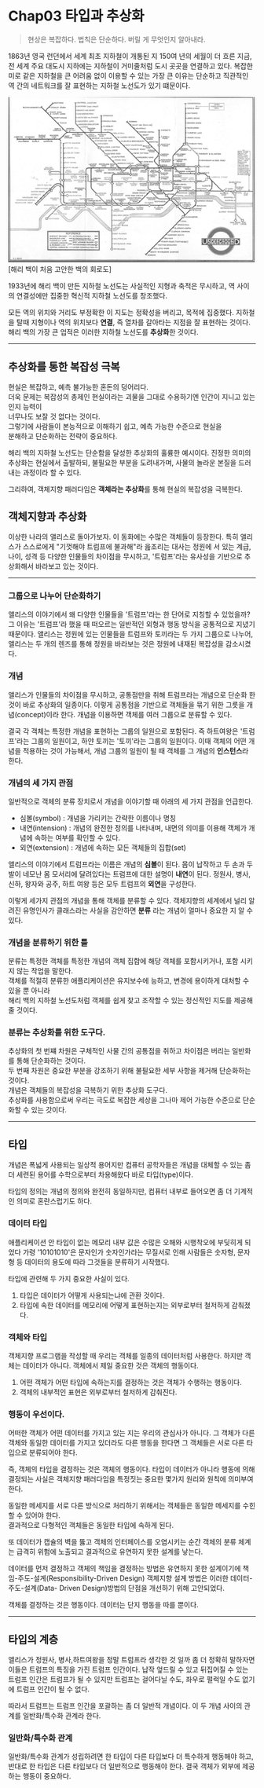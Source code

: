 # Chap03 타입과 추상화
> 현상은 복잡하다. 법칙은 단순하다. 버릴 게 무엇인지 알아내라.

1863년 영국 런던에서 세계 최초 지하철이 개통된 지 150여 년의 세월이 더 흐른 지금,
전 세계 주요 대도시 지하에는 지하철이 거미줄처럼 도시 곳곳을 연결하고 있다.
복잡한 미로 같은 지하철을 큰 어려움 없이 이용할 수 있는 가장 큰 이유는 
단순하고 직관적인 역 간의 네트워크를 잘 표현하는 지하철 노선도가 있기 떄문이다.

![img.png](img.png)
[해리 백이 처음 고안한 백의 회로도] </br>

1933년에 해리 백이 만든 지하철 노선도는 사실적인 지형과 축적은 무시하고, 역 사이의 연결성에만
집중한 혁신적 지하철 노선도를 창조했다.

모든 역의 위치와 거리도 부정확한 이 지도는 정확성을 버리고, 목적에 집중했다.
지하철을 탈때 지형이나 역의 위치보다 **연결**, 즉 열차를 갈아타는 지점을 잘 표현하는 것이다.
해리 백의 가장 큰 업적은 이러한 지하철 노선도를 **추상화**한 것이다.

---

## 추상화를 통한 복잡성 극복
현실은 복잡하고, 예측 불가능한 혼돈의 덩어리다. </br>
더욱 문제는 복잡성의 총제인 현실이라는 괴물을 그대로 수용하기엔 인간이 지니고 있는 인지 능력이 </br>
너무나도 보잘 것 없다는 것이다.</br>
그렇기에 사람들이 본능적으로 이해하기 쉽고, 예측 가능한 수준으로 현실을</br>
분해하고 단순화하는 전략이 중요하다.

해리 백의 지하철 노선도는 단순함을 달성한 추상화의 훌륭한 예시이다.
진정한 의미의 추상화는 현실에서 출발하되, 불필요한 부분을 도려내가며,
사물의 놀라운 본질을 드러내는 과정이라 할 수 있다.

그리하여, 객체지향 패러다임은 **객체라는 추상화**를 통해 현실의 복잡성을 극복한다.

## 객체지향과 추상화
이상한 나라의 앨리스로 돌아가보자.
이 동화에는 수많은 객체들이 등장한다.
특히 앨리스가 스스로에게 "기껏해야 트럼프에 불과해"라 읊조리는 대사는
정원에 서 있는 계급, 나이, 성격 등 다양한 인물들의 차이점을 무시하고,
'트럼프'라는 유사성을 기반으로 추상화해서 바라보고 있는 것이다.

---
### 그룹으로 나누어 단순화하기
앨리스의 이야기에서 왜 다양한 인물들을 '트럼프'라는 한 단어로 지칭할 수 있었을까?
그 이유는 '트럼프'라 했을 때 떠오르는 일반적인 외형과 행동 방식을 공통적으로 지녔기 때문이다.
앨리스는 정원에 있는 인물들을 트럼프와 토끼라는 두 가지 그룹으로 나누어,
앨리스는 두 개의 렌즈를 통해 정원을 바라보는 것은 정원에 내재된 복잡성을 감소시켰다.

### 개념
앨리스가 인물들의 차이점을 무시하고, 공통점만을 취해 트럼프라는 개념으로 단순화 한 것이
바로 추상화의 일종이다.
이렇게 공통점을 기반으로 객체들을 묶기 위한 그릇을 개념(concept)이라 한다.
개념을 이용하면 객체를 여러 그룹으로 분류할 수 있다.

결국 각 객체는 특정한 개념을 표현하는 그룹의 일원으로 포함된다.
즉 하트여왕은 '트럼프'라는 그룹의 일원이고, 하얀 토끼는 '토끼'라는 그룹의 일원이다.
이때 객체의 어떤 개념을 적용하는 것이 가능해서, 개념 그룹의 일원이 될 때
객체를 그 개념의 **인스턴스**라 한다.

### 개념의 세 가지 관점
일반적으로 객체의 분류 장치로서 개념을 이야기할 때 아래의 세 가지 관점을 언급한다.
- 심볼(symbol) : 개념을 가리키는 간략한 이름이나 명칭
- 내연(intension) : 개념의 완전한 정의를 나타내며, 내면의 의미를 이용해 객체가 개념에 속하는 여부를 확인할 수 있다.
- 외연(extension) : 개념에 속하는 모든 객체들의 집합(set)

앨리스의 이야기에서 트럼프라는 이름은 개념의 **심볼**이 된다.
몸이 납작하고 두 손과 두 발이 네모난 몸 모서리에 달려있다는 트럼프에 대한 설명이 **내연**이 된다.
정원사, 병사, 신하, 왕자와 공주, 하트 여왕 등은 모두 트럼프의 **외연**을 구성한다.

이렇게 세가지 관점의 개념을 통해 객체를 분류할 수 있다.
객체지향의 세계에서 널리 알려진 유명인사가 클래스라는 사실을 감안하면
**분류** 라는 개념이 얼마나 중요한 지 알 수 있다.

### 개념을 분류하기 위한 틀
분류는 특정한 객체를 특정한 개념의 객체 집합에 해당 객체를 포함시키거나, 포함 시키지 않는 작업을 말한다.</br>
객체를 적절히 분류한 애플리케이션은 유지보수에 능하고, 변경에 용이하게 대처할 수 있을 뿐 아니라 </br>
해리 백의 지하철 노선도처럼 객체를 쉽게 찾고 조작할 수 있는 정신적인 지도를 제공해줄 것이다.

### 분류는 추상화를 위한 도구다.
추상화의 첫 번쨰 차원은 구체적인 사물 간의 공통점을 취하고 차이점은 버리는 일반화를 통해
단순화하는 것이다.</br>
두 번째 차원은 중요한 부분을 강조하기 위해 불필요한 세부 사항을 제거해 단순화하는 것이다.</br>
개념은 객체들의 복잡성을 극복하기 위한 추상화 도구다. </br>
추상화를 사용함으로써 우리는 극도로 복잡한 세상을 그나마 제어 가능한 수준으로 단순화할 수 있는 갓이다.

---
## 타입
개념은 폭넓게 사용되는 일상적 용어지만 컴퓨터 공학자들은 개념을 대체할 수 있는 좀 더
세련된 용어를 수학으로부터 차용해왔다 바로 타입(type)이다.

타입의 정의는 개념의 정의와 완전히 동일하지만, 컴퓨터 내부로 들어오면 좀 더 기계적인 의미로
혼란스럽기도 하다.

### 데이터 타입
애플리케이션 안 타입이 없는 메모리 내부 값은 수많은 오해와 시행착오에 부딪히게 되었다
가령 '10101010'은 문자인가 숫자인가라는 무질서로 인해 사람들은 숫자형, 문자형 등 데이터의
용도에 따라 그것들을 분류하기 시작했다.

타입에 관련해 두 가지 중요한 사실이 있다.
1. 타입은 데이터가 어떻게 사용되는냐에 관환 것이다.
2. 타입에 속한 데이터를 메모리에 어떻게 표현하는지는 외부로부터 철저하게 감춰졌다.

### 객체와 타입
객체지향 프로그램을 작성할 때 우리는 객체를 일종의 데이터처럼 사용한다.
하지만 객체는 데이터가 아니다. 객체에서 제일 중요한 것은 객체의 행동이다.

1. 어떤 객체가 어떤 타입에 속하는지를 결정하는 것은 객체가 수행하는 행동이다.
2. 객체의 내부적인 표현은 외부로부터 철저하게 감춰진다.

### 행동이 우선이다.
어떠한 객체가 어떤 데이터를 가지고 있는 지는 우리의 관심사가 아니다.
그 객체가 다른 객체와 동일한 데이터를 가지고 있더라도 다른 행동을 한다면
그 객체들은 서로 다른 타입으로 분류되어야 한다.

즉, 객체의 타입을 결정하는 것은 객체의 행동이다. 타입이 데이터가 아니라 행동에 의해
결정되는 사실은 객체지향 패러다임을 특정짓는 중요한 몇가지 원리와 원칙에 의미부여한다.

동일한 메세지를 서로 다른 방식으로 처리하기 위해서는 객체들은 동일한 메세지를 
수힌할 수 있어야 한다. </br>
결과적으로 다형적인 객체들은 동일한 타입에 속하게 된다.

또 데이터가 캡슐의 벽을 뚫고 객체의 인터페이스를 오염시키는 순간 객체의 분류 체계는
급격히 위험에 노출되고 결과적으로 유연하지 못한 설계를 낳는다.

데이터를 먼저 결정하고 객체의 책임을 결정하는 방법은 유연하지 못한 설계이기에
책임-주도-설계(Responsibility-Driven Design) 객체지향 설계 방법은
이러한 데이터-주도-설계(Data- Driven Design)방법의 단점을 개선하기 위해
고안되었다.

객체를 결정하는 것은 행동이다. 데이터는 단지 행동을 따를 뿐이다.

---

## 타입의 계층
앨리스가 정원사, 병사,하트여왕을 정말 트럼프라 생각한 것 일까
좀 더 정확히 말하자면 이들은 트럼프의 특징을 가진 트럼프 인간이다.
납작 엎드릴 수 있고 뒤집어질 수 있는 트럼프 인간은 트럼프가 될 수 있지만
트럼프는 걸어다닐 수도, 좌우로 펄럭일 수도 없기에 트럼프 인간이 될 수 없다.

따라서 트럼프는 트럼프 인간을 포괄하는 좀 더 일반적 개념이다.
이 두 개념 사이의 관계를 일반화/특수화 관계라 한다.

### 일반화/특수화 관계
일반화/특수화 관계가 성립하려면 한 타입이 다른 타입보다 더 특수하게 행동해야 하고, 반대로
한 타입은 다른 타입보다 더 일반적으로 행동해야 한다. 결국 객체가 외부에 제공하는 행동이 중요하다.





